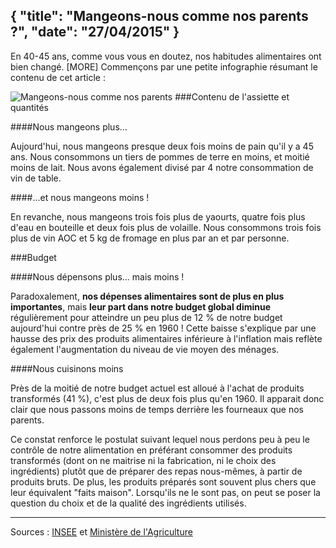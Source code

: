 {
"title":  "Mangeons-nous comme nos parents ?",
"date":  "27/04/2015"
}
---
En 40-45 ans, comme vous vous en doutez, nos habitudes alimentaires ont bien changé.
[MORE]
Commençons par une petite infographie résumant le contenu de cet article : 

![Mangeons-nous comme nos parents ](/assets/img/mangeons-nous.png "Mangeons-nous comme nos parents ?")
###Contenu de l'assiette et quantités

####Nous mangeons plus...

Aujourd'hui, nous mangeons presque deux fois moins de pain qu'il y a 45 ans. Nous consommons un tiers de pommes de terre en moins, et moitié moins de lait. Nous avons également divisé par 4 notre consommation de vin de table.

####...et nous mangeons moins !

En revanche, nous mangeons trois fois plus de yaourts, quatre fois plus d'eau en bouteille et deux fois plus de volaille. Nous consommons trois fois plus de vin AOC et 5 kg de fromage en plus par an et par personne.
 
###Budget

####Nous dépensons plus... mais moins !

Paradoxalement, **nos dépenses alimentaires sont de plus en plus importantes**, mais **leur part dans notre budget global diminue** régulièrement pour atteindre un peu plus de 12 % de notre budget aujourd'hui contre près de 25 % en 1960 ! Cette baisse s'explique par une hausse des prix des produits alimentaires inférieure à l'inflation mais reflète également l'augmentation du niveau de vie moyen des ménages. 

####Nous cuisinons moins

Près de la moitié de notre budget actuel est alloué à l'achat de produits transformés (41 %), c'est plus de deux fois plus qu'en 1960. Il apparait donc clair que nous passons moins de temps derrière les fourneaux que nos parents.

Ce constat renforce le postulat suivant lequel nous perdons peu à peu le contrôle de notre alimentation en préférant consommer des produits transformés (dont on ne maitrise ni la fabrication, ni le choix des ingrédients) plutôt que de préparer des repas nous-mêmes, à partir de produits bruts. De plus, les produits préparés sont souvent plus chers que leur équivalent "faits maison". Lorsqu'ils ne le sont pas, on peut se poser la question du choix et de la qualité des ingrédients utilisés.

___

Sources : [INSEE](http://www.insee.fr/fr/ffc/tef/tef2011/T11F061/T11F061.pdf) et [Ministère de l'Agriculture](http://www.agreste.agriculture.gouv.fr/IMG/pdf/doctravail50112.pdf)